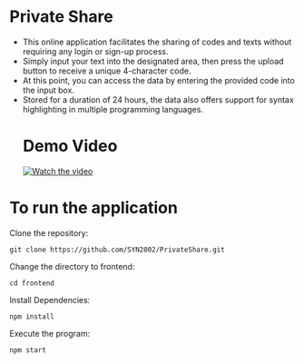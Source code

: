 # Private Share
- This online application facilitates the sharing of codes and texts without requiring any login or sign-up process.
- Simply input your text into the designated area, then press the upload button to receive a unique 4-character code.
- At this point, you can access the data by entering the provided code into the input box.
- Stored for a duration of 24 hours, the data also offers support for syntax highlighting in multiple programming languages.
  # Demo Video
  [![Watch the video](https://img.youtube.com/vi/kr_s7qE6TIU?si=7amTzLBS3D5yOr5K.jpg)](https://youtu.be/kr_s7qE6TIU?si=kYmm5Q-MGSXrKcxc)

 
  
# To run the application

Clone the repository:
```
git clone https://github.com/SYN2002/PrivateShare.git
```
Change the directory to frontend:
```
cd frontend
```
Install Dependencies:
```
npm install
```
Execute the program:
```
npm start
```


